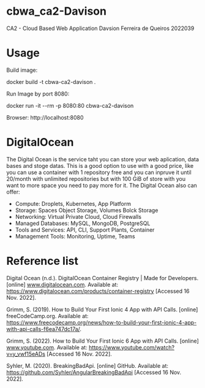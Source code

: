# cbwa_ca2-Davison
CA2 - Cloud Based Web Application
Davsion Ferreira de Queiros 
2022039

# Usage
Build image:

docker build -t cbwa-ca2-davison .

Run Image by port 8080:

docker run -it --rm -p 8080:80 cbwa-ca2-davison

Browser:
http://localhost:8080

# DigitalOcean

The Digital Ocean is the service taht you can store your web aplication, data bases and stoge datas. This is a good option to use with a good price, like you can use a container with 1 repository free and you can inpruve it until 20/month with unlimited repositories but with 100 GiB of store with you want to more space you need to pay more for it.
The Digital Ocean also can offer:
- Compute: Droplets, Kubernetes, App Platform
- Storage: Spaces Object Storage, Volumes Bolck Storage
- Networking: Virtual Private Cloud, Cloud Firewalls
- Managed Databases: MySQL, MongoDB, PostgreSQL
- Tools and Services: API, CLI, Support Plants, Container
- Management Tools: Monitoring, Uptime, Teams

# Reference list

Digital Ocean (n.d.). DigitalOcean Container Registry | Made for Developers. [online] www.digitalocean.com. Available at: https://www.digitalocean.com/products/container-registry [Accessed 16 Nov. 2022].

Grimm, S. (2019). How to Build Your First Ionic 4 App with API Calls. [online] freeCodeCamp.org. Available at: https://www.freecodecamp.org/news/how-to-build-your-first-ionic-4-app-with-api-calls-f6ea747dc17a/.

Grimm, S. (2022). How to Build Your First Ionic 6 App with API Calls. [online] www.youtube.com. Available at: https://www.youtube.com/watch?v=y_vwf15eADs [Accessed 16 Nov. 2022].

Syhler, M. (2020). BreakingBadApi. [online] GitHub. Available at: https://github.com/Syhler/AngularBreakingBadApi [Accessed 16 Nov. 2022].
